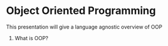 # Object Oriented Programming

This presentation will give a language agnostic overview of OOP

1. What is OOP?